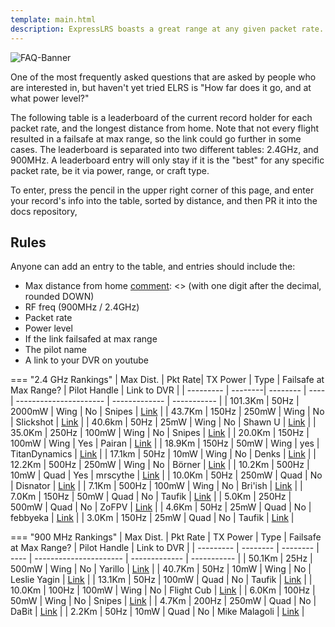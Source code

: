 ```yaml
---
template: main.html
description: ExpressLRS boasts a great range at any given packet rate. Here's what others reached with their aircraft.
---
```


![FAQ-Banner](https://raw.githubusercontent.com/ExpressLRS/ExpressLRS-hardware/master/img/community.png)

One of the most frequently asked questions that are asked by people who are interested in, but haven't yet tried ELRS is "How far does it go, and at what power level?"

The following table is a leaderboard of the current record holder for each packet rate, and the longest distance from home. Note that not every flight resulted in a failsafe at max range, so the link could go further in some cases. The leaderboard is separated into two different tables: 2.4GHz, and 900MHz. A leaderboard entry will only stay if it is the "best" for any specific packet rate, be it via power, range, or craft type.

To enter, press the pencil in the upper right corner of this page, and enter your record's info into the table, sorted by distance, and then PR it into the docs repository,

## Rules
Anyone can add an entry to the table, and entries should include the:

- Max distance from home
[comment]: <> (with one digit after the decimal, rounded DOWN)
- RF freq (900MHz / 2.4GHz)
- Packet rate
- Power level
- If the link failsafed at max range
- The pilot name
- A link to your DVR on youtube

[comment]: <> (To keep things clutter free, if following conditions are met, the person gets taken OFF the leaderboard:)
[comment]: <> (1: The person does NOT have the lowest power level for any given packet rate)
[comment]: <> (2: The person does NOT hold the highest range for any given packet rate)
[comment]: <> (3: The person is NOT using a different craft type than someone else that achieved better in conditions 1 and 2)

=== "2.4 GHz Rankings"
    | Max Dist. | Pkt Rate| TX Power | Type | Failsafe at Max Range? | Pilot Handle  | Link to DVR |
    | --------- | --------| -------- | ---- | ---------------------- | ------------- | ----------- |
    |   101.3Km |    50Hz |   2000mW | Wing |                     No | Snipes        | [Link](https://www.youtube.com/watch?v=IjQYLyvai6s) |
    |    43.7Km |   150Hz |    250mW | Wing |                     No | Slickshot     | [Link](https://youtu.be/Fidq5O3IvZs) |
    |    40.6km |    50Hz |     25mW | Wing |                     No | Shawn U       | [Link](https://youtu.be/TmSVSCLTUGI) |
    |    35.0Km |   250Hz |    100mW | Wing |                     No | Snipes        | [Link](https://youtu.be/dBmTRhgVcyY) |
    |    20.0Km |   150Hz |    100mW | Wing |                    Yes | Pairan        | [Link](https://youtu.be/B9-AItJ9WS0) |
    |    18.9Km |   150Hz |     50mW | Wing |                    yes | TitanDynamics | [Link](https://youtu.be/LPDKBW9XNKM) |
    |    17.1km |    50Hz |     10mW | Wing |                     No | Denks         | [Link](https://youtu.be/VEkl7GaNszs) |
    |    12.2Km |   500Hz |    250mW | Wing |                     No | Börner        | [Link](https://youtu.be/GUUngM6NcAg) |
    |    10.2Km |   500Hz |     10mW | Quad |                    Yes | mrscythe      | [Link](https://youtu.be/IpiPEZrCGtg) |
    |    10.0Km |    50Hz |    250mW | Quad |                     No | Disnator      | [Link](https://youtu.be/p6USo0VsLag) |
    |     7.1Km |   500Hz |    100mW | Wing |                     No | Bri'ish       | [Link](https://youtu.be/FsQiL0LYnaY) |
    |     7.0Km |   150Hz |     50mW | Quad |                     No | Taufik        | [Link](https://youtu.be/bUlUGCup48I) |
    |     5.0Km |   250Hz |    500mW | Quad |                     No | ZoFPV         | [Link](https://youtu.be/JyNvywwi90s) |
    |     4.6Km |    50Hz |     25mW | Quad |                     No | febbyeka      | [Link](https://youtu.be/jtiu6GdsKhA) |
    |     3.0Km |   150Hz |     25mW | Quad |                     No | Taufik        | [Link](https://youtu.be/vG_hxHndXdI) |

=== "900 MHz Rankings"
    | Max Dist. | Pkt Rate | TX Power | Type | Failsafe at Max Range? | Pilot Handle  | Link to DVR |
    | --------- | -------- | -------- | ---- | ---------------------- | ------------- | ----------- |
    |    50.1Km |     25Hz |    500mW | Wing |                     No | Yarillo       | [Link](https://youtu.be/EJeTSvX5jrA) |
    |    40.7Km |     50Hz |     10mW | Wing |                     No | Leslie Yagin  | [Link](https://youtu.be/HRqTklpWDIM) |
    |    13.1Km |     50Hz |    100mW | Quad |                     No | Taufik        | [Link](https://youtu.be/Thrz9QuZGWE) |
    |    10.0Km |    100Hz |    100mW | Wing |                     No | Flight Cub    | [Link](https://youtu.be/fg4MxRdKryU) |
    |     6.0Km |    100Hz |     50mW | Wing |                     No | Snipes        | [Link](https://youtu.be/kN89mINbmQc) |
    |     4.7Km |    200Hz |    250mW | Quad |                     No | DaBit         | [Link](https://youtu.be/k0lY0XwB6Ko) |
    |     2.2Km |     50Hz |     10mW | Quad |                     No | Mike Malagoli | [Link](https://youtu.be/qi4OygUAZxA) |
